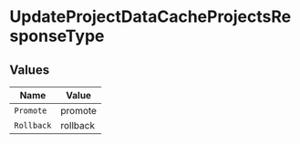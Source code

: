 # UpdateProjectDataCacheProjectsResponseType


## Values

| Name       | Value      |
| ---------- | ---------- |
| `Promote`  | promote    |
| `Rollback` | rollback   |